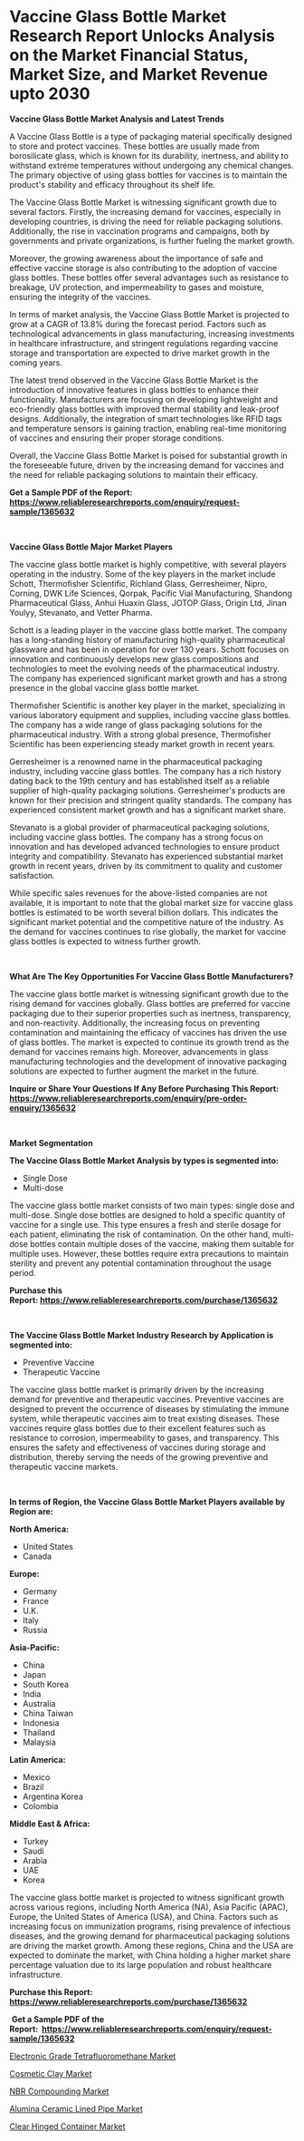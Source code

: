 <p><h1>Vaccine Glass Bottle Market Research Report Unlocks Analysis on the Market Financial Status, Market Size, and Market Revenue upto 2030</h1></p><p><strong>Vaccine Glass Bottle Market Analysis and Latest Trends</strong></p>
<p><p>A Vaccine Glass Bottle is a type of packaging material specifically designed to store and protect vaccines. These bottles are usually made from borosilicate glass, which is known for its durability, inertness, and ability to withstand extreme temperatures without undergoing any chemical changes. The primary objective of using glass bottles for vaccines is to maintain the product's stability and efficacy throughout its shelf life.</p><p>The Vaccine Glass Bottle Market is witnessing significant growth due to several factors. Firstly, the increasing demand for vaccines, especially in developing countries, is driving the need for reliable packaging solutions. Additionally, the rise in vaccination programs and campaigns, both by governments and private organizations, is further fueling the market growth.</p><p>Moreover, the growing awareness about the importance of safe and effective vaccine storage is also contributing to the adoption of vaccine glass bottles. These bottles offer several advantages such as resistance to breakage, UV protection, and impermeability to gases and moisture, ensuring the integrity of the vaccines.</p><p>In terms of market analysis, the Vaccine Glass Bottle Market is projected to grow at a CAGR of 13.8% during the forecast period. Factors such as technological advancements in glass manufacturing, increasing investments in healthcare infrastructure, and stringent regulations regarding vaccine storage and transportation are expected to drive market growth in the coming years.</p><p>The latest trend observed in the Vaccine Glass Bottle Market is the introduction of innovative features in glass bottles to enhance their functionality. Manufacturers are focusing on developing lightweight and eco-friendly glass bottles with improved thermal stability and leak-proof designs. Additionally, the integration of smart technologies like RFID tags and temperature sensors is gaining traction, enabling real-time monitoring of vaccines and ensuring their proper storage conditions.</p><p>Overall, the Vaccine Glass Bottle Market is poised for substantial growth in the foreseeable future, driven by the increasing demand for vaccines and the need for reliable packaging solutions to maintain their efficacy.</p></p>
<p><strong>Get a Sample PDF of the Report:&nbsp; <a href="https://www.reliableresearchreports.com/enquiry/request-sample/1365632">https://www.reliableresearchreports.com/enquiry/request-sample/1365632</a></strong></p>
<p>&nbsp;</p>
<p><strong>Vaccine Glass Bottle Major Market Players</strong></p>
<p><p>The vaccine glass bottle market is highly competitive, with several players operating in the industry. Some of the key players in the market include Schott, Thermofisher Scientific, Richland Glass, Gerresheimer, Nipro, Corning, DWK Life Sciences, Qorpak, Pacific Vial Manufacturing, Shandong Pharmaceutical Glass, Anhui Huaxin Glass, JOTOP Glass, Origin Ltd, Jinan Youlyy, Stevanato, and Vetter Pharma.</p><p>Schott is a leading player in the vaccine glass bottle market. The company has a long-standing history of manufacturing high-quality pharmaceutical glassware and has been in operation for over 130 years. Schott focuses on innovation and continuously develops new glass compositions and technologies to meet the evolving needs of the pharmaceutical industry. The company has experienced significant market growth and has a strong presence in the global vaccine glass bottle market.</p><p>Thermofisher Scientific is another key player in the market, specializing in various laboratory equipment and supplies, including vaccine glass bottles. The company has a wide range of glass packaging solutions for the pharmaceutical industry. With a strong global presence, Thermofisher Scientific has been experiencing steady market growth in recent years.</p><p>Gerresheimer is a renowned name in the pharmaceutical packaging industry, including vaccine glass bottles. The company has a rich history dating back to the 19th century and has established itself as a reliable supplier of high-quality packaging solutions. Gerresheimer's products are known for their precision and stringent quality standards. The company has experienced consistent market growth and has a significant market share.</p><p>Stevanato is a global provider of pharmaceutical packaging solutions, including vaccine glass bottles. The company has a strong focus on innovation and has developed advanced technologies to ensure product integrity and compatibility. Stevanato has experienced substantial market growth in recent years, driven by its commitment to quality and customer satisfaction.</p><p>While specific sales revenues for the above-listed companies are not available, it is important to note that the global market size for vaccine glass bottles is estimated to be worth several billion dollars. This indicates the significant market potential and the competitive nature of the industry. As the demand for vaccines continues to rise globally, the market for vaccine glass bottles is expected to witness further growth.</p></p>
<p>&nbsp;</p>
<p><strong>What Are The Key Opportunities For Vaccine Glass Bottle Manufacturers?</strong></p>
<p><p>The vaccine glass bottle market is witnessing significant growth due to the rising demand for vaccines globally. Glass bottles are preferred for vaccine packaging due to their superior properties such as inertness, transparency, and non-reactivity. Additionally, the increasing focus on preventing contamination and maintaining the efficacy of vaccines has driven the use of glass bottles. The market is expected to continue its growth trend as the demand for vaccines remains high. Moreover, advancements in glass manufacturing technologies and the development of innovative packaging solutions are expected to further augment the market in the future.</p></p>
<p><strong>Inquire or Share Your Questions If Any Before Purchasing This Report: <a href="https://www.reliableresearchreports.com/enquiry/pre-order-enquiry/1365632">https://www.reliableresearchreports.com/enquiry/pre-order-enquiry/1365632</a></strong></p>
<p>&nbsp;</p>
<p><strong>Market Segmentation</strong></p>
<p><strong>The Vaccine Glass Bottle Market Analysis by types is segmented into:</strong></p>
<p><ul><li>Single Dose</li><li>Multi-dose</li></ul></p>
<p><p>The vaccine glass bottle market consists of two main types: single dose and multi-dose. Single dose bottles are designed to hold a specific quantity of vaccine for a single use. This type ensures a fresh and sterile dosage for each patient, eliminating the risk of contamination. On the other hand, multi-dose bottles contain multiple doses of the vaccine, making them suitable for multiple uses. However, these bottles require extra precautions to maintain sterility and prevent any potential contamination throughout the usage period.</p></p>
<p><strong>Purchase this Report:&nbsp;<a href="https://www.reliableresearchreports.com/purchase/1365632">https://www.reliableresearchreports.com/purchase/1365632</a></strong></p>
<p>&nbsp;</p>
<p><strong>The Vaccine Glass Bottle Market Industry Research by Application is segmented into:</strong></p>
<p><ul><li>Preventive Vaccine</li><li>Therapeutic Vaccine</li></ul></p>
<p><p>The vaccine glass bottle market is primarily driven by the increasing demand for preventive and therapeutic vaccines. Preventive vaccines are designed to prevent the occurrence of diseases by stimulating the immune system, while therapeutic vaccines aim to treat existing diseases. These vaccines require glass bottles due to their excellent features such as resistance to corrosion, impermeability to gases, and transparency. This ensures the safety and effectiveness of vaccines during storage and distribution, thereby serving the needs of the growing preventive and therapeutic vaccine markets.</p></p>
<p>&nbsp;</p>
<p><strong>In terms of Region, the Vaccine Glass Bottle Market Players available by Region are:</strong></p>
<p>
    <p> <strong> North America: </strong>
        <ul>
            <li>United States</li>
            <li>Canada</li>
        </ul>
        </p> 
    <p> <strong> Europe: </strong>
        <ul>
            <li>Germany</li>
            <li>France</li>
            <li>U.K.</li>
            <li>Italy</li>
            <li>Russia</li>
        </ul>
        </p> 
    <p> <strong> Asia-Pacific: </strong>
        <ul>
            <li>China</li>
            <li>Japan</li>
            <li>South Korea</li>
            <li>India</li>
            <li>Australia</li>
            <li>China Taiwan</li>
            <li>Indonesia</li>
            <li>Thailand</li>
            <li>Malaysia</li>
        </ul>
        </p> 
    <p> <strong> Latin America: </strong>
        <ul>
            <li>Mexico</li>
            <li>Brazil</li>
            <li>Argentina Korea</li>
            <li>Colombia</li>
        </ul>
        </p> 
    <p> <strong> Middle East & Africa: </strong>
        <ul>
            <li>Turkey</li>
            <li>Saudi</li>
            <li>Arabia</li>
            <li>UAE</li>
            <li>Korea</li>
        </ul>
    </p>
    </p>
<p><p>The vaccine glass bottle market is projected to witness significant growth across various regions, including North America (NA), Asia Pacific (APAC), Europe, the United States of America (USA), and China. Factors such as increasing focus on immunization programs, rising prevalence of infectious diseases, and the growing demand for pharmaceutical packaging solutions are driving the market growth. Among these regions, China and the USA are expected to dominate the market, with China holding a higher market share percentage valuation due to its large population and robust healthcare infrastructure.</p></p>
<p><strong>Purchase this Report: <a href="https://www.reliableresearchreports.com/purchase/1365632">https://www.reliableresearchreports.com/purchase/1365632</a></strong></p>
<p>&nbsp;<strong>Get a Sample PDF of the Report:&nbsp;&nbsp;<a href="https://www.reliableresearchreports.com/enquiry/request-sample/1365632">https://www.reliableresearchreports.com/enquiry/request-sample/1365632</a></strong></p>
<p><strong></strong></p>
<p><p><a href="https://github.com/castoriffic/Market-Research-Report-List-1/blob/main/electronic-grade-tetrafluoromethane-market.md">Electronic Grade Tetrafluoromethane Market</a></p><p><a href="https://medium.com/@favor.look.seal/cosmetic-clay-market-size-growth-forecast-2023-2030-585b2efb8d5c">Cosmetic Clay Market</a></p><p><a href="https://www.linkedin.com/pulse/nbr-compounding-market-size-share-amp-trends-analysis-report-mv5ze/">NBR Compounding Market</a></p><p><a href="https://medium.com/@board.cry.ball/alumina-ceramic-lined-pipe-market-size-growth-forecast-2023-2030-c33565e50d0e">Alumina Ceramic Lined Pipe Market</a></p><p><a href="https://github.com/mabutironaldo/Market-Research-Report-List-1/blob/main/clear-hinged-container-market.md">Clear Hinged Container Market</a></p></p>